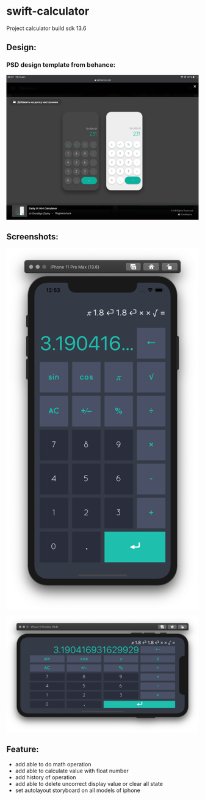 # swift-calculator

Project calculator build sdk 13.6

## Design:

### PSD design template from behance:

![design](/Calculator/Screenshots/Calculator.png?raw=true "design template")

## Screenshots:

![app-portrait-orientatio](/Calculator/Screenshots/Calculator-portrait.png?raw=true "app portrait orientation")

![app-landscape-orientatio](/Calculator/Screenshots/Calculator-landscape.png?raw=true "app landspace orientation")

## Feature:

- add able to do math operation
- add able to calculate value with float number
- add history of operation
- add able to delete uncorrect display value or clear all state
- set autolayout storyboard on all models of iphone
